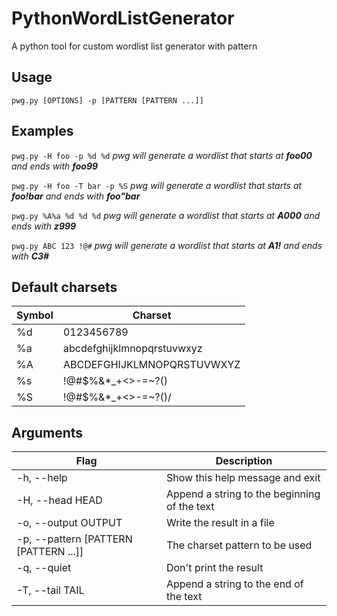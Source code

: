 # PythonWordListGenerator
A python tool for custom wordlist list generator with pattern
## Usage 
`pwg.py [OPTIONS] -p [PATTERN [PATTERN ...]] `

## Examples
  `pwg.py -H foo -p %d %d`	_pwg will generate a wordlist that starts at **foo00** and ends with **foo99**_

  `pwg.py -H foo -T bar -p %S`	_pwg will generate a wordlist that starts at **foo!bar** and ends with **foo"bar**_

  `pwg.py %A%a %d %d %d` 		_pwg will generate a wordlist that starts at **A000** and ends with **z999**_

  `pwg.py ABC 123 !@#`   		_pwg will generate a wordlist that starts at **A1!** and ends with **C3#**_

## Default charsets
Symbol | Charset
------ | -------
  %d | 0123456789
  %a | abcdefghijklmnopqrstuvwxyz
  %A | ABCDEFGHIJKLMNOPQRSTUVWXYZ
  %s | !@#$%&*_+<>-=~?()
  %S | !@#$%&*_+<>-=~?()\/|^.,[]{}';:"

## Arguments
Flag | Description
---- | -----------
  -h, --help            			|Show this help message and exit
  -H, --head HEAD  				|Append a string to the beginning of the text
  -o, --output OUTPUT				|Write the result in a file
  -p, --pattern [PATTERN [PATTERN ...]]		|The charset pattern to be used
  -q, --quiet           			|Don't print the result
  -T, --tail TAIL  				|Append a string to the end of the text
